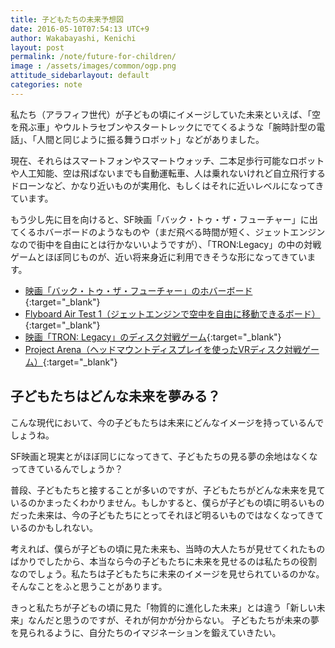 ```yaml
---
title: 子どもたちの未来予想図
date: 2016-05-10T07:54:13 UTC+9
author: Wakabayashi, Kenichi
layout: post
permalink: /note/future-for-children/
image : /assets/images/common/ogp.png
attitude_sidebarlayout: default
categories: note
---
```

私たち（アラフィフ世代）が子どもの頃にイメージしていた未来といえば、「空を飛ぶ車」やウルトラセブンやスタートレックにでてくるような「腕時計型の電話」、「人間と同じように振る舞うロボット」などがありました。

現在、それらはスマートフォンやスマートウォッチ、二本足歩行可能なロボットや人工知能、空は飛ばないまでも自動運転車、人は乗れないけれど自立飛行するドローンなど、かなり近いものが実用化、もしくはそれに近いレベルになってきています。

もう少し先に目を向けると、SF映画「バック・トゥ・ザ・フューチャー」に出てくるホバーボードのようなものや（まだ飛べる時間が短く、ジェットエンジンなので街中を自由にとは行かないいようですが）、「TRON:Legacy」の中の対戦ゲームとほぼ同じものが、近い将来身近に利用できそうな形になってきています。

- [映画「バック・トゥ・ザ・フューチャー」のホバーボード](https://youtu.be/TkyLnWm1iCs){:target="_blank"}
- [Flyboard Air Test 1（ジェットエンジンで空中を自由に移動できるボード）](https://youtu.be/KEDrMriKsFM){:target="_blank"}
- [映画「TRON: Legacy」のディスク対戦ゲーム](https://youtu.be/a2H6TRdHF_s){:target="_blank"}
- [Project Arena（ヘッドマウントディスプレイを使ったVRディスク対戦ゲーム）](https://youtu.be/SIfGuPW_mMs){:target="_blank"}

## 子どもたちはどんな未来を夢みる？
こんな現代において、今の子どもたちは未来にどんなイメージを持っているんでしょうね。

SF映画と現実とがほぼ同じになってきて、子どもたちの見る夢の余地はなくなってきているんでしょうか？

普段、子どもたちと接することが多いのですが、子どもたちがどんな未来を見ているのかまったくわかりません。もしかすると、僕らが子どもの頃に明るいものだった未来は、今の子どもたちにとってそれほど明るいものではなくなってきているのかもしれない。

考えれば、僕らが子どもの頃に見た未来も、当時の大人たちが見せてくれたものばかりでしたから、本当なら今の子どもたちに未来を見せるのは私たちの役割なのでしょう。私たちは子どもたちに未来のイメージを見せられているのかな。そんなことをふと思うことがあります。

きっと私たちが子どもの頃に見た「物質的に進化した未来」とは違う「新しい未来」なんだと思うのですが、それが何かが分からない。
子どもたちが未来の夢を見られるように、自分たちのイマジネーションを鍛えていきたい。